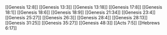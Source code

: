 [[Genesis 12:8]]
[[Genesis 13:3]]
[[Genesis 13:18]]
[[Genesis 17:8]]
[[Genesis 18:1]]
[[Genesis 18:6]]
[[Genesis 18:9]]
[[Genesis 21:34]]
[[Genesis 23:4]]
[[Genesis 25:27]]
[[Genesis 26:3]]
[[Genesis 28:4]]
[[Genesis 28:13]]
[[Genesis 31:25]]
[[Genesis 35:27]]
[[Genesis 48:3]]
[[Acts 7:5]]
[[Hebrews 6:17]]
